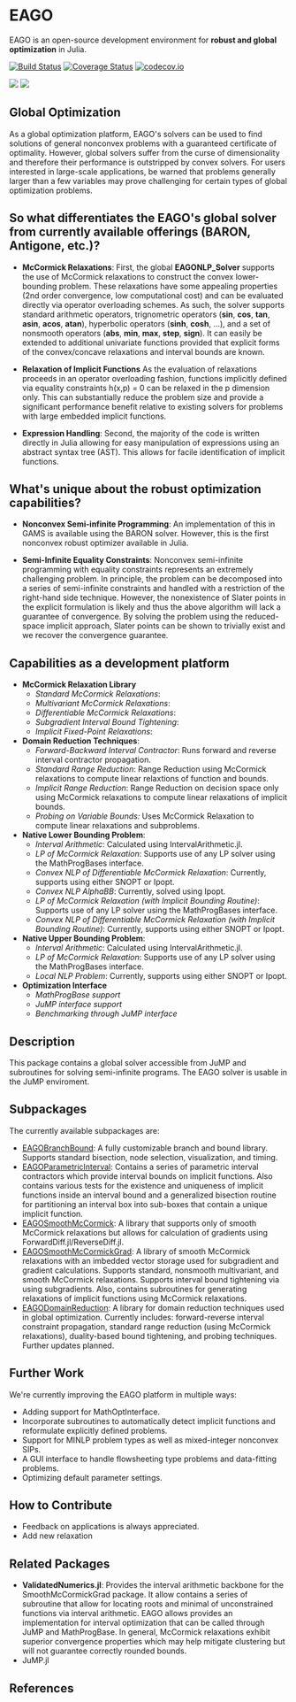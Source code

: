 # EAGO
EAGO is an open-source development environment for **robust and global optimization** in Julia. 

[![Build Status](https://travis-ci.org/MatthewStuber/EAGO.jl.svg?branch=master)](https://travis-ci.org/MatthewStuber/EAGO.jl)
[![Coverage Status](https://coveralls.io/repos/github/MatthewStuber/EAGO.jl/badge.svg?branch=master)](https://coveralls.io/github/MatthewStuber/EAGO.jl?branch=master)
[![codecov.io](http://codecov.io/github/MatthewStuber/EAGO.jl/coverage.svg?branch=master)](http://codecov.io/github/MatthewStuber/EAGO.jl?branch=master)

[![](https://img.shields.io/badge/docs-stable-blue.svg)](https://MatthewStuber.github.io/EAGO.jl/stable)
[![](https://img.shields.io/badge/docs-latest-blue.svg)](https://MatthewStuber.github.io/EAGO.jl/latest)

## Global Optimization

As a global optimization platform, EAGO's solvers can be used to find solutions of general nonconvex problems with a guaranteed certificate of optimality. However, global solvers suffer from the curse of dimensionality and therefore their performance is  outstripped by convex solvers. For users interested in large-scale applications, be warned that problems generally larger than a few variables may prove challenging for certain types of global optimization problems. 

## So what differentiates the EAGO's global solver from currently available offerings (BARON, Antigone, etc.)?

- **McCormick Relaxations**:
First, the global **EAGONLP_Solver** supports the use of McCormick relaxations to construct the convex lower-bounding problem. These relaxations have some appealing properties (2nd order convergence, low computational cost) and can be evaluated directly via operator overloading schemes. As such, the solver supports standard arithmetic operators, trignometric operators (**sin**, **cos**, **tan**, **asin**, **acos**, **atan**), hyperbolic operators (**sinh**, **cosh**, ...), and a set of nonsmooth operators (**abs**, **min**, **max**, **step**, **sign**). It can easily be extended to additional univariate functions provided that explicit forms of the convex/concave relaxations and interval bounds are known.

- **Relaxation of Implicit Functions** As the evaluation of relaxations proceeds in an operator overloading fashion, functions implicitly defined via equality constraints h(x,p) = 0 can be relaxed in the p dimension only. This can substantially reduce the problem size and provide a significant performance benefit relative to existing solvers for problems with large embedded implicit functions.

- **Expression Handling**:
Second, the majority of the code is written directly in Julia allowing for easy manipulation of expressions using an abstract syntax tree (AST). This allows for facile identification of implicit functions.

## What's unique about the robust optimization capabilities?

- **Nonconvex Semi-infinite Programming**: An implementation of this in GAMS is available using the BARON solver. However, this is the first nonconvex robust optimizer available in Julia. 

- **Semi-Infinite Equality Constraints**: Nonconvex semi-infinite programming with equality constraints represents an extremely challenging problem. In principle, the problem can be decomposed into a series of semi-infinite constraints and handled with a restriction of the right-hand side technique. However, the nonexistence of Slater points in the explicit formulation is likely and  thus the above algorithm will lack a guarantee of convergence. By solving the problem using the reduced-space implicit approach, Slater points can be shown to trivially exist and we recover the convergence guarantee.

## Capabilities as a development platform

- **McCormick Relaxation Library**
  * *Standard McCormick Relaxations*: 
  * *Multivariant McCormick Relaxations*: 
  * *Differentiable McCormick Relaxations*: 
  * *Subgradient Interval Bound Tightening*:
  * *Implicit Fixed-Point Relaxations*:
- **Domain Reduction Techniques**:
  * *Forward-Backward Interval Contractor*: Runs forward and reverse interval contractor propagation.
  * *Standard Range Reduction*: Range Reduction using McCormick relaxations to compute linear relaxtions of function and bounds.
  * *Implicit Range Reduction*: Range Reduction on decision space only using McCormick relaxations to compute linear relaxations of implicit bounds.
  * *Probing on Variable Bounds:* Uses McCormick Relaxation to compute linear relaxations and subproblems.
- **Native Lower Bounding Problem**: 
  * *Interval Arithmetic*: Calculated using IntervalArithmetic.jl. 
  * *LP of McCormick Relaxation*: Supports use of any LP solver using the MathProgBases interface.
  * *Convex NLP of Differentiable McCormick Relaxation*: Currently, supports using either SNOPT or Ipopt.
  * *Convex NLP AlphaBB*: Currently, solved using Ipopt.
  * *LP of McCormick Relaxation (with Implicit Bounding Routine)*: Supports use of any LP solver using the MathProgBases interface.
  * *Convex NLP of Differentiable McCormick Relaxation (with Implicit Bounding Routine)*: Currently, supports using either SNOPT or Ipopt.
- **Native Upper Bounding Problem**:
  * *Interval Arithmetic*: Calculated using IntervalArithmetic.jl.
  * *LP of McCormick Relaxation*: Supports use of any LP solver using the MathProgBases interface.
  * *Local NLP Problem*: Currently, supports using either SNOPT or Ipopt.
- **Optimization Interface**
  * *MathProgBase support*
  * *JuMP interface support*
  * *Benchmarking through JuMP interface*

## Description
This package contains a global solver accessible from JuMP and subroutines for solving semi-infinite programs. The EAGO solver is usable in the JuMP enviroment.

## Subpackages
The currently available subpackages are:
- [EAGOBranchBound](https://github.com/MatthewStuber/EAGOSmoothMcCormick): A fully customizable branch and bound library. Supports standard bisection, node selection, visualization, and timing.
- [EAGOParametricInterval](https://github.com/MatthewStuber/EAGOParametricInterval): Contains a series of parametric interval contractors which provide interval bounds on implicit functions. Also contains various tests for the existence and uniqueness of implicit functions inside an interval bound and a generalized bisection routine for partitioning an interval box into sub-boxes that contain a unique implicit function. 
- [EAGOSmoothMcCormick](https://github.com/MatthewStuber/EAGOSmoothMcCormick): A library that supports only of smooth McCormick relaxations but allows for calculation of gradients using ForwardDiff.jl/ReverseDiff.jl.
- [EAGOSmoothMcCormickGrad](https://github.com/MatthewStuber/EAGOSmoothMcCormickGrad): A library of smooth McCormick relaxations with an imbedded vector storage used for subgradient and gradient calculations. Supports standard, nonsmooth multivariant, and smooth McCormick relaxations. Supports interval bound tightening via using subgradients. Also, contains subroutines for generating relaxations of implicit functions using McCormick relaxations.
- [EAGODomainReduction](https://github.com/MatthewStuber/EAGODomainReduction): A library for domain reduction techniques used in global optimization. Currently includes: forward-reverse interval constraint propagation, standard range reduction (using McCormick relaxations), duality-based bound tightening, and probing techniques. Further updates planned.

## Further Work
We're currently improving the EAGO platform in multiple ways:
- Adding support for MathOptInterface.
- Incorporate subroutines to automatically detect implicit functions and reformulate explicitly defined problems.
- Support for MINLP problem types as well as mixed-integer nonconvex SIPs.
- A GUI interface to handle flowsheeting type problems and data-fitting problems. 
- Optimizing default parameter settings.

## How to Contribute

- Feedback on applications is always appreciated. 
- Add new relaxation

## Related Packages

- **ValidatedNumerics.jl**: Provides the interval arithmetic backbone for the SmoothMcCormickGrad package. It allow contains a series of subroutine that allow for locating roots and minimal of unconstrained functions via interval arithmetic. EAGO allows provides an implementation for interval optimization that can be called through JuMP and MathProgBase. In general, McCormick relaxations exhibit superior convergence properties which may help mitigate clustering but will not guarantee correctly rounded bounds.    
- JuMP.jl

## References

